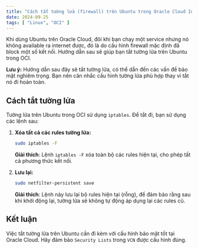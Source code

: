 ```yaml
---
title: "Cách tắt tường lửa (firewall) trên Ubuntu trong Oracle Cloud Infrastructure (OCI)"
date: 2024-09-25
tags: [ "Linux", "OCI" ]
---
```


Khi dùng Ubuntu trên Oracle Cloud, đôi khi bạn chạy một service nhưng nó không available ra internet được, đó là do cấu hình firewall mặc định đã block một số kết nối. Hướng dẫn sau sẽ giúp bạn tắt tường lửa trên Ubuntu trong OCI.

**Lưu ý:** Hướng dẫn sau đây sẽ tắt tường lửa, có thể dẫn đến các vấn đề bảo mật nghiêm trọng. Bạn nên cân nhắc cấu hình tường lửa phù hợp thay vì tắt nó đi hoàn toàn.

## Cách tắt tường lửa

Tường lửa trên Ubuntu trong OCI sử dụng `iptables`. Để tắt đi, bạn sử dụng các lệnh sau:

1. **Xóa tất cả các rules tường lửa:**

   ```bash
   sudo iptables -F
   ```

   **Giải thích**: Lệnh `iptables -F` xóa toàn bộ các rules hiện tại, cho phép tất cả phương thức kết nối.

2. **Lưu lại:**

   ```bash
   sudo netfilter-persistent save
   ```

   **Giải thích**: Lệnh này lưu lại bộ rules hiện tại (rỗng), để đảm bảo rằng sau khi khởi động lại, tường lửa sẽ không tự động áp dụng lại các rules cũ.

## Kết luận

Việc tắt tường lửa trên Ubuntu cần đi kèm với cấu hình bảo mật tốt tại Oracle Cloud. Hãy đảm bảo `Security Lists` trong `VCN` được cấu hình đúng.
